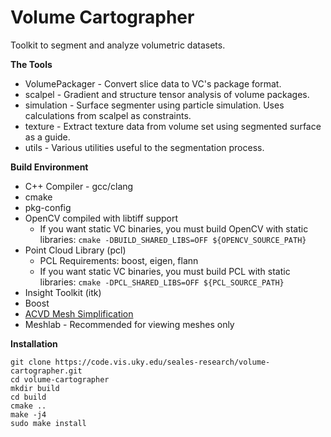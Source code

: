 Volume Cartographer
===================

Toolkit to segment and analyze volumetric datasets.

**The Tools**

* VolumePackager - Convert slice data to VC's package format.  
* scalpel - Gradient and structure tensor analysis of volume packages.  
* simulation - Surface segmenter using particle simulation. Uses calculations from scalpel as constraints.  
* texture - Extract texture data from volume set using segmented surface as a guide.  
* utils - Various utilities useful to the segmentation process.  

**Build Environment**

* C++ Compiler - gcc/clang
* cmake  
* pkg-config
* OpenCV compiled with libtiff support
	* If you want static VC binaries, you must build OpenCV with static libraries: `cmake -DBUILD_SHARED_LIBS=OFF ${OPENCV_SOURCE_PATH}`
* Point Cloud Library (pcl)
    * PCL Requirements: boost, eigen, flann
    * If you want static VC binaries, you must build PCL with static libraries: `cmake -DPCL_SHARED_LIBS=OFF ${PCL_SOURCE_PATH}`
* Insight Toolkit (itk)
* Boost
* [ACVD Mesh Simplification](https://github.com/valette/ACVD) 
* Meshlab - Recommended for viewing meshes only

**Installation**
```
git clone https://code.vis.uky.edu/seales-research/volume-cartographer.git
cd volume-cartographer
mkdir build
cd build
cmake ..
make -j4
sudo make install
```